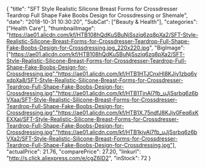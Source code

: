 {
	"title": "SFT Style Realistic Silicone Breast Forms for Crossdresser Teardrop Full Shape Fake Boobs Design for Crossdressing or Shemale",
	"date": "2018-10-31 10:30:20",
	"SubCat": ["Beauty & Health"],
	"categories": ["Health Care"],
	"thumbnailImage": "https://ae01.alicdn.com/kf/HTB108hQdKuSBuNjSsziq6zq8pXa2/SFT-Style-Realistic-Silicone-Breast-Forms-for-Crossdresser-Teardrop-Full-Shape-Fake-Boobs-Design-for-Crossdressing.jpg_220x220.jpg",
	"BigImage": ["https://ae01.alicdn.com/kf/HTB108hQdKuSBuNjSsziq6zq8pXa2/SFT-Style-Realistic-Silicone-Breast-Forms-for-Crossdresser-Teardrop-Full-Shape-Fake-Boobs-Design-for-Crossdressing.jpg","https://ae01.alicdn.com/kf/HTB1HTJCnxHI8KJjy1zbq6yxdpXa8/SFT-Style-Realistic-Silicone-Breast-Forms-for-Crossdresser-Teardrop-Full-Shape-Fake-Boobs-Design-for-Crossdressing.jpg","https://ae01.alicdn.com/kf/HTB1TjnAl7fb_uJjSsrbq6z6bVXaa/SFT-Style-Realistic-Silicone-Breast-Forms-for-Crossdresser-Teardrop-Full-Shape-Fake-Boobs-Design-for-Crossdressing.jpg","https://ae01.alicdn.com/kf/HTB1X.75ndfJ8KJjy0Feq6xKEXXaj/SFT-Style-Realistic-Silicone-Breast-Forms-for-Crossdresser-Teardrop-Full-Shape-Fake-Boobs-Design-for-Crossdressing.jpg","https://ae01.alicdn.com/kf/HTB1kjvAl7fb_uJjSsrbq6z6bVXa2/SFT-Style-Realistic-Silicone-Breast-Forms-for-Crossdresser-Teardrop-Full-Shape-Fake-Boobs-Design-for-Crossdressing.jpg"],
	"actualPrice": 21.76,
	"comparePrice": 27.20,
	"linkurl": "http://s.click.aliexpress.com/e/cgZ6ID2",
	"inStock": 72
}

